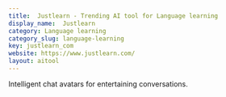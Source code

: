 ```yaml
---
title:  Justlearn - Trending AI tool for Language learning
display_name:  Justlearn
category: Language learning
category_slug: language-learning
key: justlearn_com
website: https://www.justlearn.com/
layout: aitool
---
```


Intelligent chat avatars for entertaining conversations.
